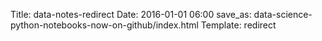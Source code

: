 Title: data-notes-redirect
Date: 2016-01-01 06:00
save_as: data-science-python-notebooks-now-on-github/index.html
Template: redirect
